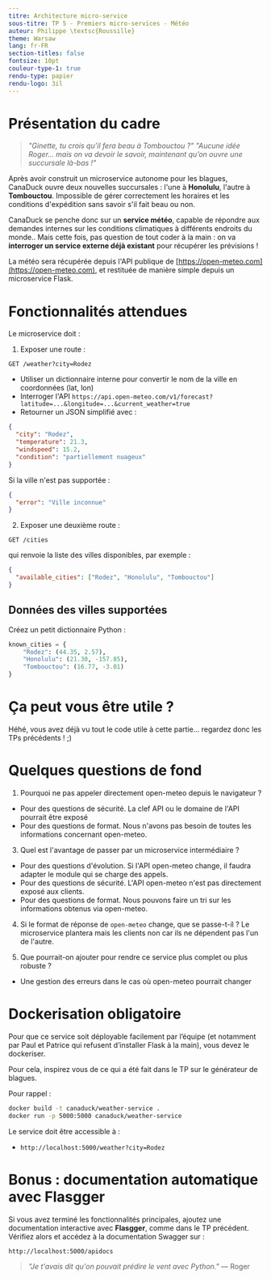 ```yaml
---
titre: Architecture micro-service
sous-titre: TP 5 - Premiers micro-services - Météo
auteur: Philippe \textsc{Roussille}
theme: Warsaw
lang: fr-FR
section-titles: false
fontsize: 10pt
couleur-type-1: true
rendu-type: papier
rendu-logo: 3il
---
```


# Présentation du cadre

> *"Ginette, tu crois qu’il fera beau à Tombouctou ?"*
> *"Aucune idée Roger... mais on va devoir le savoir, maintenant qu’on ouvre une succursale là-bas !"*

Après avoir construit un microservice autonome pour les blagues, CanaDuck ouvre deux nouvelles succursales : l'une à **Honolulu**, l'autre à **Tombouctou**. Impossible de gérer correctement les horaires et les conditions d'expédition sans savoir s'il fait beau ou non.

CanaDuck se penche donc sur un **service météo**, capable de répondre aux demandes internes sur les conditions climatiques à différents endroits du monde.. Mais cette fois, pas question de tout coder à la main : on va **interroger un service externe déjà existant** pour récupérer les prévisions !

La météo sera récupérée depuis l'API publique de [https://open-meteo.com](https://open-meteo.com), et restituée de manière simple depuis un microservice Flask.

# Fonctionnalités attendues

Le microservice doit :

1. Exposer une route :

  ```
  GET /weather?city=Rodez
  ```

- Utiliser un dictionnaire interne pour convertir le nom de la ville en coordonnées (lat, lon)
- Interroger l'API `https://api.open-meteo.com/v1/forecast?latitude=...&longitude=...&current_weather=true`
- Retourner un JSON simplifié avec :

```json
{
  "city": "Rodez",
  "temperature": 21.3,
  "windspeed": 15.2,
  "condition": "partiellement nuageux"
}
```

Si la ville n'est pas supportée :

```json
{
  "error": "Ville inconnue"
}
```

2. Exposer une deuxième route :

  ```
  GET /cities
  ```

  qui renvoie la liste des villes disponibles, par exemple :

  ```json
  {
    "available_cities": ["Rodez", "Honolulu", "Tombouctou"]
  }
  ```

## Données des villes supportées

Créez un petit dictionnaire Python :

```python
known_cities = {
    "Rodez": (44.35, 2.57),
    "Honolulu": (21.30, -157.85),
    "Tombouctou": (16.77, -3.01)
}
```

# Ça peut vous être utile ?

Héhé, vous avez déjà vu tout le code utile à cette partie... regardez donc les TPs précédents ! ;)

# Quelques questions de fond

1. Pourquoi ne pas appeler directement open-meteo depuis le navigateur ?
- Pour des questions de sécurité. La clef API ou le domaine de l'API pourrait être exposé
- Pour des questions de format. Nous n'avons pas besoin de toutes les informations concernant open-meteo.
  
3. Quel est l'avantage de passer par un microservice intermédiaire ?
- Pour des questions d'évolution. Si l'API open-meteo change, il faudra adapter le module qui se charge des appels.
- Pour des questions de sécurité. L'API open-meteo n'est pas directement exposé aux clients.
- Pour des questions de format. Nous pouvons faire un tri sur les informations obtenus via open-meteo.

4. Si le format de réponse de `open-meteo` change, que se passe-t-il ?
Le microservice plantera mais les clients non car ils ne dépendent pas l'un de l'autre.

5. Que pourrait-on ajouter pour rendre ce service plus complet ou plus robuste ?
- Une gestion des erreurs dans le cas où open-meteo pourrait changer

# Dockerisation obligatoire

Pour que ce service soit déployable facilement par l’équipe (et notamment par Paul et Patrice qui refusent d’installer Flask à la main), vous devez le dockeriser.

Pour cela, inspirez vous de ce qui a été fait dans le TP sur le générateur de blagues.

Pour rappel :

```bash
docker build -t canaduck/weather-service .
docker run -p 5000:5000 canaduck/weather-service
```

Le service doit être accessible à :

* `http://localhost:5000/weather?city=Rodez`


# Bonus : documentation automatique avec Flasgger

Si vous avez terminé les fonctionnalités principales, ajoutez une documentation interactive avec **Flasgger**, comme dans le TP précédent. Vérifiez alors et accédez à la documentation Swagger sur :

```
http://localhost:5000/apidocs
```

> *"Je t'avais dit qu'on pouvait prédire le vent avec Python."* — Roger

